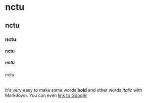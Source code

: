 # nctu

## nctu

### nctu

#### nctu

##### nctu

###### nctu

It's very easy to make some words **bold** and other words *italic* with Markdown. You can even [link to Google!](http://google.com)
